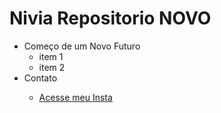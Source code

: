 # Nivia Repositorio NOVO 
-   Começo de um Novo Futuro
    - item 1
    - item 2
-   Contato
    - <p><a href="https://github.com/NiviaRenata/NiviaRenata">Acesse meu Insta</a> </p>